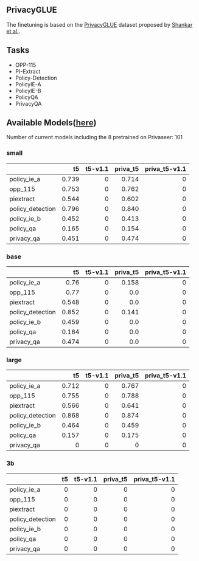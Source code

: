## PrivacyGLUE

The finetuning is based on the [PrivacyGLUE](https://github.com/infsys-lab/privacy-glue) dataset proposed by [Shankar et al.](https://www.mdpi.com/2076-3417/13/6/3701).


## Tasks

- OPP-115
- PI-Extract
- Policy-Detection
- PolicyIE-A
- PolicyIE-B
- PolicyQA
- PrivacyQA

## Available Models([here](https://huggingface.co/alzoubi36))


Number of current models including the 8 pretrained on Privaseer: 101

### small


|                   |    t5 |   t5-v1.1 | priva_t5 |   priva_t5-v1.1 |
|:------------------|------:|----------:|---------:|----------------:|
| policy\_ie\_a     | 0.739 |         0 |    0.714 |               0 |
| opp\_115          | 0.753 |         0 |    0.762 |               0 |
| piextract         | 0.544 |         0 |    0.602 |               0 |
| policy\_detection | 0.796 |         0 |    0.840 |               0 |
| policy\_ie\_b     | 0.452 |         0 |    0.413 |               0 |
| policy\_qa        | 0.165 |         0 |    0.154 |               0 |
| privacy\_qa       | 0.451 |         0 |    0.474 |               0 |
 

### base


|                   |    t5 |   t5-v1.1 | priva_t5 |   priva_t5-v1.1 |
|:------------------|------:|----------:|---------:|----------------:|
| policy\_ie\_a     | 0.76  |         0 |    0.158 |               0 |
| opp\_115          | 0.77  |         0 |      0.0 |               0 |
| piextract         | 0.548 |         0 |      0.0 |               0 |
| policy\_detection | 0.852 |         0 |    0.141 |               0 |
| policy\_ie\_b     | 0.459 |         0 |      0.0 |               0 |
| policy\_qa        | 0.164 |         0 |      0.0 |               0 |
| privacy\_qa       | 0.474 |         0 |      0.0 |               0 |
 

### large


|                   |    t5 |   t5-v1.1 |   priva_t5 |   priva_t5-v1.1 |
|:------------------|------:|----------:|-----------:|----------------:|
| policy\_ie\_a     | 0.712 |         0 |      0.767 |               0 |
| opp\_115          | 0.755 |         0 |      0.788 |               0 |
| piextract         | 0.566 |         0 |      0.641 |               0 |
| policy\_detection | 0.868 |         0 |      0.874 |               0 |
| policy\_ie\_b     | 0.464 |         0 |      0.459 |               0 |
| policy\_qa        | 0.157 |         0 |      0.175 |               0 |
| privacy\_qa       | 0     |         0 |      0     |               0 |
 

### 3b


|                   |   t5 |   t5-v1.1 |   priva_t5 |   priva_t5-v1.1 |
|:------------------|-----:|----------:|-----------:|----------------:|
| policy\_ie\_a     |    0 |         0 |          0 |               0 |
| opp\_115          |    0 |         0 |          0 |               0 |
| piextract         |    0 |         0 |          0 |               0 |
| policy\_detection |    0 |         0 |          0 |               0 |
| policy\_ie\_b     |    0 |         0 |          0 |               0 |
| policy\_qa        |    0 |         0 |          0 |               0 |
| privacy\_qa       |    0 |         0 |          0 |               0 |
 

